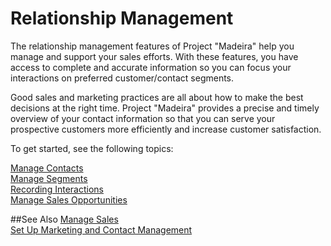 <properties
                pageTitle="Relationship Management | Project “Madeira”" 
                description="Describes relationship management in Project “Madeira”" 
                services="project-madeira" 
                documentationCenter=""
                authors="jswymer"
/>
<tags
    ms.service="project-madeira"
    ms.topic="article"
    ms.devlang="na"
    ms.tgt_pltfrm="na"
    ms.workload="na"
    ms.date="05/12/2016"
    ms.author="europe\jswymer" />

# Relationship Management
The relationship management features of Project "Madeira" help you manage and support your sales efforts. With these features, you have access to complete and accurate information so you can focus your interactions on preferred customer/contact segments.

Good sales and marketing practices are all about how to make the best decisions at the right time. Project "Madeira" provides a precise and timely overview of your contact information so that you can serve your prospective customers more efficiently and increase customer satisfaction.

To get started, see the following topics:

[Manage Contacts](marketing-contacts.md)  
[Manage Segments](marketing-segments.md)  
[Recording Interactions](marketing-interactions.md)  
[Manage Sales Opportunities](marketing-manage-sales-opportunities.md)

##See Also
[Manage Sales](sales-manage-sales.md)  
[Set Up Marketing and Contact Management](marketing-setup-marketing.md)
